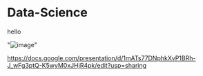 # Data-Science
hello 


"![image](https://github.com/Theflawlessone/Data-Science/assets/142954344/ff39cf4c-7920-4679-9e11-ed33c2561f65)"

https://docs.google.com/presentation/d/1mATs77DNphkXvP1BRh-J_wFg3ptQ-K5wyM0xJHjR4pk/edit?usp=sharing
